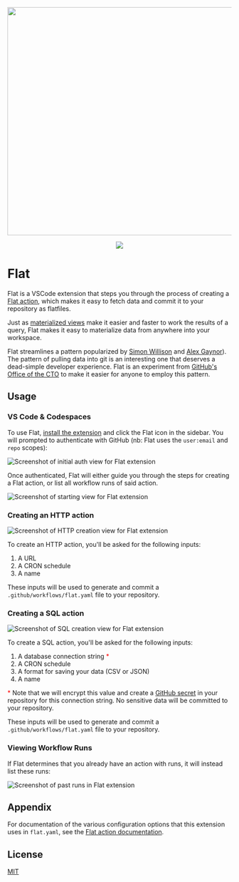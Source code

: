 <p align="center">
  <img src="https://raw.githubusercontent.com/githubocto/flat-vscode/main/docs/icon.png" width=512>
</p>

<p align="center">
  <img src="https://img.shields.io/visual-studio-marketplace/v/githubocto.flat.svg">
</p>

# Flat

Flat is a VSCode extension that steps you through the process of creating a [Flat action](https://github.com/githubocto/flat), which makes it easy to fetch data and commit it to your repository as flatfiles.

Just as [materialized views](https://en.wikipedia.org/wiki/Materialized_view) make it easier and faster to work the results of a query, Flat makes it easy to materialize data from anywhere into your workspace.

Flat streamlines a pattern popularized by [Simon Willison](https://simonwillison.net/2020/Oct/9/git-scraping/) and [Alex Gaynor](https://github.com/alex/nyt-2020-election-scraper)). The pattern of pulling data into git is an interesting one that deserves a dead-simple developer experience. Flat is an experiment from [GitHub's Office of the CTO](https://octo.github.com) to make it easier for anyone to employ this pattern.

## Usage

### VS Code & Codespaces

To use Flat, [install the extension](https://marketplace.visualstudio.com/items?itemName=githubocto.flat) and click the Flat icon in the sidebar. You will prompted to authenticate with GitHub (nb: Flat uses the `user:email` and `repo` scopes):

![Screenshot of initial auth view for Flat extension](https://raw.githubusercontent.com/githubocto/flat-vscode/main/docs/auth.png)

Once authenticated, Flat will either guide you through the steps for creating a Flat action, or list all workflow runs of said action.

![Screenshot of starting view for Flat extension](https://raw.githubusercontent.com/githubocto/flat-vscode/main/docs/start.png)

### Creating an HTTP action

![Screenshot of HTTP creation view for Flat extension](https://raw.githubusercontent.com/githubocto/flat-vscode/main/docs/http.png)

To create an HTTP action, you'll be asked for the following inputs:

1. A URL
2. A CRON schedule
3. A name

These inputs will be used to generate and commit a `.github/workflows/flat.yaml` file to your repository.

### Creating a SQL action

![Screenshot of SQL creation view for Flat extension](https://raw.githubusercontent.com/githubocto/flat-vscode/main/docs/sql.png)

To create a SQL action, you'll be asked for the following inputs:

1. A database connection string <span style="color: red;">\*</span>
2. A CRON schedule
3. A format for saving your data (CSV or JSON)
4. A name

<span style="color: red;">\*</span> Note that we will encrypt this value and create a [GitHub secret](https://docs.github.com/en/actions/reference/encrypted-secrets) in your repository for this connection string. No sensitive data will be committed to your repository.

These inputs will be used to generate and commit a `.github/workflows/flat.yaml` file to your repository.

### Viewing Workflow Runs

If Flat determines that you already have an action with runs, it will instead list these runs:

![Screenshot of past runs in Flat extension](https://raw.githubusercontent.com/githubocto/flat-vscode/main/docs/past_runs.png)

## Appendix

For documentation of the various configuration options that this extension uses in `flat.yaml`, see the [Flat action documentation](https://github.com/githubocto/flat).
## License

[MIT](LICENSE)
